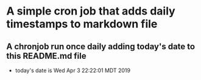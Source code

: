 A simple cron job that adds daily timestamps to markdown file
============================================================
## A chronjob run once daily adding today's date to this README.md file
* today's date is Wed Apr  3 22:22:01 MDT 2019
